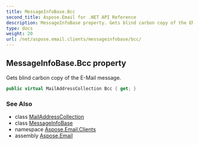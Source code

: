 ```yaml
---
title: MessageInfoBase.Bcc
second_title: Aspose.Email for .NET API Reference
description: MessageInfoBase property. Gets blind carbon copy of the EMail message
type: docs
weight: 20
url: /net/aspose.email.clients/messageinfobase/bcc/
---
```

## MessageInfoBase.Bcc property

Gets blind carbon copy of the E-Mail message.

```csharp
public virtual MailAddressCollection Bcc { get; }
```

### See Also

* class [MailAddressCollection](../../../aspose.email/mailaddresscollection/)
* class [MessageInfoBase](../)
* namespace [Aspose.Email.Clients](../../messageinfobase/)
* assembly [Aspose.Email](../../../)



